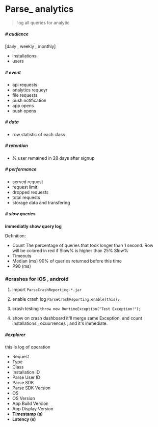 # Parse_ analytics

> log all queries for analytic
>  
>




##### # audience
[daily , weekly , monthly]
- installations
- users

##### # event
- api requests
- analytics requeyr
- file requests
- push notification
- app opens
- push opens

##### # data
- row statistic of each class

##### # retention
- % user remained in 28 days after signup

##### # performance
- served request
- request limit 
- dropped requests
- total requests
- storage data and transfering

##### # slow queries
**immediatly show query log**

Definition:
- Count 
    The percentage of queries that took longer than 1 second. Row will be colored in red if Slow% is higher than 25% Slow% 
- Timeouts  
- Median (ms) 
    90% of queries returned before this time
- P90 (ms) 

### #crashes for iOS , android

1. import `ParseCrashReporting-*.jar`

2. enable crash log
	`ParseCrashReporting.enable(this);`
3. crash testing
	`throw new RuntimeException("Test Exception!");`
4. show on crash dashboard
	it'll merge same Exception, and count installations , ocuurrences , and it's immediate.





##### #explorer
this is log of operation
- Request
- Type
- Class
- Installation ID
- Parse User ID
- Parse SDK
- Parse SDK Version
- OS
- OS Version
- App Build Version
- App Display Version
- **Timestamp (s)**
- **Latency (s)**
